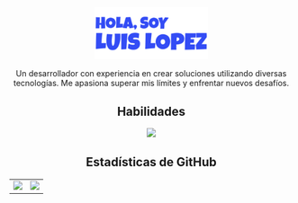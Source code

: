 <div align="center">
  <a>
      <img src="assets/hero.svg" alt="Hola, soy Luis Lopez" width="40%"/>
  </a>
  <p >
    Un desarrollador con experiencia en crear soluciones utilizando diversas tecnologías. Me apasiona superar mis límites y enfrentar nuevos desafíos.
  </p>
</div>


<h2 align="center">Habilidades</h2>
<p align="center">
  <img src="https://icons-github.vercel.app/api/icons?i=kotlin,jc,cs,php,laravel,html,js,ts,tailwind,astro" height="42"/>
</p>


<h2 align="center">Estadísticas de GitHub</h2>
<table align="center">
  <tr >
    <td>
      <img src="https://cosmo-github-readme-stats.vercel.app/api?username=LuisLopez-developer&show_icons=true&theme=github_dark](https://github-readme-stats.vercel.app/api?username=LuisLopez-developer&show_icons=true" />
    </td>
    <td>
      <img src="https://cosmo-github-readme-stats.vercel.app/api/top-langs/?username=LuisLopez-developer&show_icons=true&layout=compact&langs_count=8" />
    </td>
  </tr>
</table>

